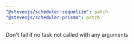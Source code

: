 ```yaml
---
"@steveojs/scheduler-sequelize": patch
"@steveojs/scheduler-prisma": patch
---
```


Don't fail if no task not called with any arguments
